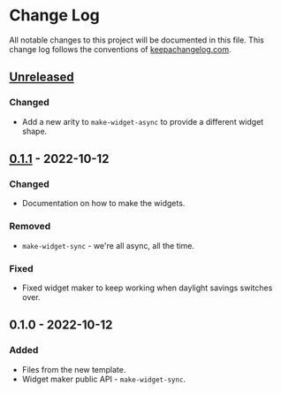 # Change Log
All notable changes to this project will be documented in this file. This change log follows the conventions of [keepachangelog.com](http://keepachangelog.com/).

## [Unreleased]
### Changed
- Add a new arity to `make-widget-async` to provide a different widget shape.

## [0.1.1] - 2022-10-12
### Changed
- Documentation on how to make the widgets.

### Removed
- `make-widget-sync` - we're all async, all the time.

### Fixed
- Fixed widget maker to keep working when daylight savings switches over.

## 0.1.0 - 2022-10-12
### Added
- Files from the new template.
- Widget maker public API - `make-widget-sync`.

[Unreleased]: https://sourcehost.site/your-name/clojure-random-walk/compare/0.1.1...HEAD
[0.1.1]: https://sourcehost.site/your-name/clojure-random-walk/compare/0.1.0...0.1.1
